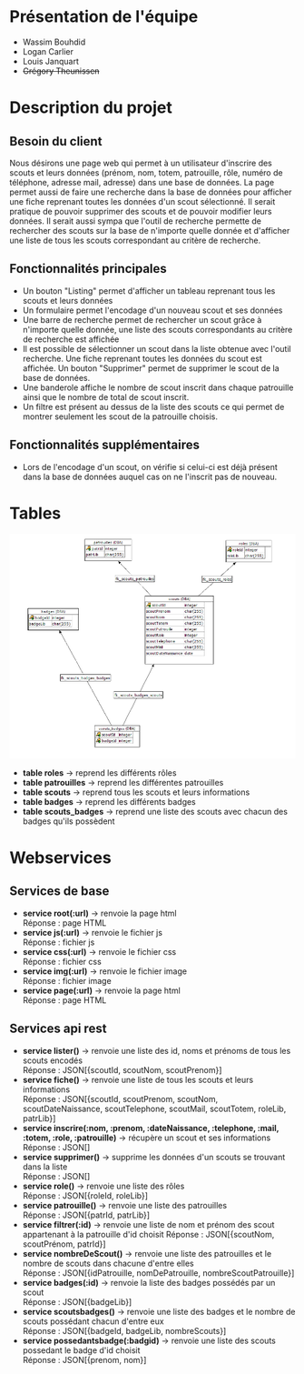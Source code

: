 # Présentation de l'équipe
- Wassim Bouhdid
- Logan Carlier
- Louis Janquart
- ~~Grégory Theunissen~~
# Description du projet
## Besoin du client
Nous désirons une page web qui permet à un utilisateur d'inscrire des scouts et leurs données (prénom, nom, totem, patrouille, rôle, numéro de téléphone, adresse mail, adresse) dans une base de données. La page permet aussi de faire une recherche dans la base de données pour afficher une fiche reprenant toutes les données d'un scout sélectionné. Il serait pratique de pouvoir supprimer des scouts et de pouvoir modifier leurs données. Il serait aussi sympa que l'outil de recherche permette de rechercher des scouts sur la base de n'importe quelle donnée et d'afficher une liste de tous les scouts correspondant au critère de recherche.

## Fonctionnalités principales
- Un bouton "Listing" permet d'afficher un tableau reprenant tous les scouts et leurs données
- Un formulaire permet l'encodage d'un nouveau scout et ses données
- Une barre de recherche permet de rechercher un scout grâce à n'importe quelle donnée, une liste des scouts correspondants au critère de recherche est affichée
- Il est possible de sélectionner un scout dans la liste obtenue avec l'outil recherche. Une fiche reprenant toutes les données du scout est affichée. Un bouton "Supprimer" permet de supprimer le scout de la base de données.
- Une banderole affiche le nombre de scout inscrit dans chaque patrouille ainsi que le nombre de total de scout inscrit.
- Un filtre est présent au dessus de la liste des scouts ce qui permet de montrer seulement les scout de la patrouille choisis.

## Fonctionnalités supplémentaires
- Lors de l'encodage d'un scout, on vérifie si celui-ci est déjà présent dans la base de données auquel cas on ne l'inscrit pas de nouveau.

# Tables
![](diagramme_er2.png)
- **table roles** -> reprend les différents rôles
- **table patrouilles** -> reprend les différentes patrouilles
- **table scouts** -> reprend tous les scouts et leurs informations
- **table badges** -> reprend les différents badges
- **table scouts_badges** -> reprend une liste des scouts avec chacun des badges qu'ils possèdent

# Webservices  
## **Services de base**
- **service root(:url)** -> renvoie la page html   
Réponse : page HTML
- **service js(:url)** -> renvoie le fichier js  
Réponse : fichier js
- **service css(:url)** -> renvoie le fichier css  
Réponse : fichier css
- **service img(:url)** -> renvoie le fichier image  
Réponse : fichier image
- **service page(:url)** -> renvoie la page html  
Réponse : page HTML

## **Services api rest**
- **service lister()** -> renvoie une liste des id, noms et prénoms de tous les scouts encodés  
Réponse : JSON[{scoutId, scoutNom, scoutPrenom}]
- **service fiche()** -> renvoie une liste de tous les scouts et leurs informations  
Réponse : JSON[{scoutId, scoutPrenom, scoutNom, scoutDateNaissance, scoutTelephone, scoutMail, scoutTotem, roleLib, patrLib}]
- **service inscrire(:nom, :prenom, :dateNaissance, :telephone, :mail, :totem, :role, :patrouille)** -> récupère un scout et ses informations  
Réponse : JSON[]
- **service supprimer()** -> supprime les données d'un scouts se trouvant dans la liste  
Réponse : JSON[]
- **service role()** -> renvoie une liste des rôles  
Réponse : JSON[{roleId, roleLib}]
- **service patrouille()** -> renvoie une liste des patrouilles  
Réponse : JSON[{patrId, patrLib}]
- **service filtrer(:id)** -> renvoie une liste de nom et prénom des scout appartenant à la patrouille d'id choisit
Réponse : JSON[{scoutNom, scoutPrénom, patrId}]
- **service nombreDeScout()** -> renvoie une liste des patrouilles et le nombre de scouts dans chacune d'entre elles  
Réponse : JSON[{idPatrouille, nomDePatrouille, nombreScoutPatrouille}]
- **service badges(:id)** -> renvoie la liste des badges possédés par un scout  
Réponse : JSON[{badgeLib}]
- **service scoutsbadges()** -> renvoie une liste des badges et le nombre de scouts possédant chacun d'entre eux  
Réponse : JSON[{badgeId, badgeLib, nombreScouts}]
- **service possedantsbadge(:badgid)** -> renvoie une liste des scouts possedant le badge d'id choisit  
Réponse : JSON[{prenom, nom}]
